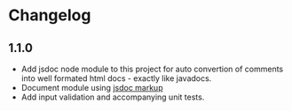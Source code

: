 # Changelog

## 1.1.0
- Add jsdoc node module to this project for auto convertion of comments into well formated html docs - exactly like javadocs.
- Document module using [jsdoc markup](http://usejsdoc.org/tags-returns.html)
- Add input validation and accompanying unit tests.

